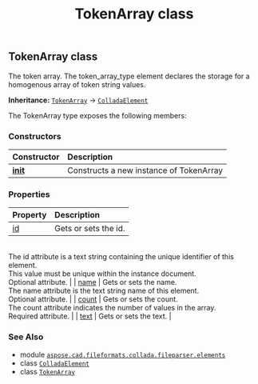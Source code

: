 ﻿---
title: TokenArray class
second_title: Aspose.CAD for Python via .NET API References
description: 
type: docs
weight: 1150
url: /aspose.cad.fileformats.collada.fileparser.elements/tokenarray/
is_root: false
---

## TokenArray class

The token array.
The token_array_type element declares the storage for a homogenous array of token string values.



**Inheritance:** [`TokenArray`](/cad/python-net/aspose.cad.fileformats.collada.fileparser.elements/tokenarray) → 
[`ColladaElement`](/cad/python-net/aspose.cad.fileformats.collada.fileparser.elements/colladaelement)



The TokenArray type exposes the following members:

### Constructors
| Constructor | Description |
| :- | :- |
| [__init__](/cad/python-net/aspose.cad.fileformats.collada.fileparser.elements/tokenarray/__init__/#) | Constructs a new instance of TokenArray |


### Properties
| Property | Description |
| :- | :- |
| [id](/cad/python-net/aspose.cad.fileformats.collada.fileparser.elements/tokenarray/id) | Gets or sets the id.<br/>The id attribute is a text string containing the unique identifier of this element.<br/>This value must be unique within the instance document.<br/>Optional attribute. |
| [name](/cad/python-net/aspose.cad.fileformats.collada.fileparser.elements/tokenarray/name) | Gets or sets the name.<br/>The name attribute is the text string name of this element.<br/>Optional attribute. |
| [count](/cad/python-net/aspose.cad.fileformats.collada.fileparser.elements/tokenarray/count) | Gets or sets the count.<br/>The count attribute indicates the number of values in the array.<br/>Required attribute. |
| [text](/cad/python-net/aspose.cad.fileformats.collada.fileparser.elements/tokenarray/text) | Gets or sets the text. |



### See Also
* module [`aspose.cad.fileformats.collada.fileparser.elements`](..)
* class [`ColladaElement`](/cad/python-net/aspose.cad.fileformats.collada.fileparser.elements/colladaelement)
* class [`TokenArray`](/cad/python-net/aspose.cad.fileformats.collada.fileparser.elements/tokenarray)
